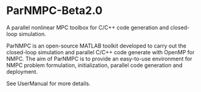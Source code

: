 # ParNMPC-Beta2.0
A parallel nonlinear MPC toolbox for C/C++ code generation and closed-loop simulation.

ParNMPC is an open-source MATLAB toolkit developed to carry out the closed-loop simulation and parallel C/C++ code generate with OpenMP for NMPC. The aim of ParNMPC is to provide an easy-to-use environment for NMPC problem formulation, initialization, parallel code generation and deployment.

See UserManual for more details.
